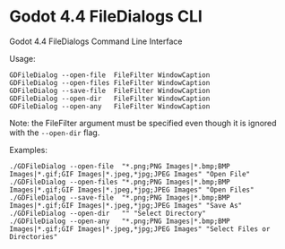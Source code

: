 # Godot 4.4 FileDialogs CLI
Godot 4.4 FileDialogs Command Line Interface

Usage:
```
GDFileDialog --open-file  FileFilter WindowCaption
GDFileDialog --open-files FileFilter WindowCaption
GDFileDialog --save-file  FileFilter WindowCaption
GDFileDialog --open-dir   FileFilter WindowCaption
GDFileDialog --open-any   FileFilter WindowCaption
```

Note: the FileFilter argument must be specified even though it is ignored with the `--open-dir` flag.

Examples:
```
./GDFileDialog --open-file  "*.png;PNG Images|*.bmp;BMP Images|*.gif;GIF Images|*.jpeg,*jpg;JPEG Images" "Open File"
./GDFileDialog --open-files "*.png;PNG Images|*.bmp;BMP Images|*.gif;GIF Images|*.jpeg,*jpg;JPEG Images" "Open Files"
./GDFileDialog --save-file  "*.png;PNG Images|*.bmp;BMP Images|*.gif;GIF Images|*.jpeg,*jpg;JPEG Images" "Save As"
./GDFileDialog --open-dir   "" "Select Directory"
./GDFileDialog --open-any   "*.png;PNG Images|*.bmp;BMP Images|*.gif;GIF Images|*.jpeg,*jpg;JPEG Images" "Select Files or Directories"
```
